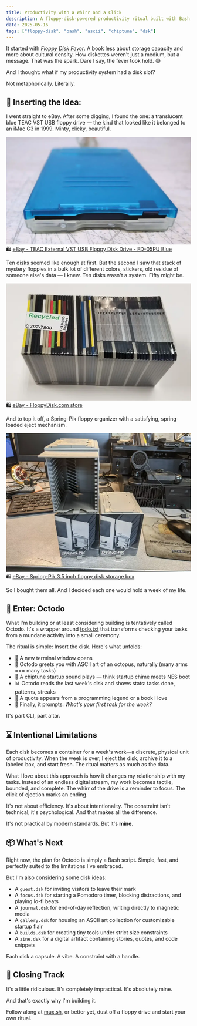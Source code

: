 ```yaml
---
title: Productivity with a Whirr and a Click 
description: A floppy-disk-powered productivity ritual built with Bash, ASCII, and chiptunes. 
date: 2025-05-16
tags: ["floppy-disk", "bash", "ascii", "chiptune", "dsk"]
---
```


It started with [*Floppy Disk Fever*](https://www.amazon.com/Floppy-Disk-Fever-Afterlives-Flexible/dp/9493148866). A book less about storage capacity and more about cultural density. How diskettes weren't just a medium, but a message. That was the spark. Dare I say, the fever took hold. 😅

And I thought: what if my productivity system had a disk slot?

Not metaphorically. Literally.

## 💾 Inserting the Idea:

I went straight to eBay. After some digging, I found the one: a translucent blue TEAC VST USB floppy drive — the kind that looked like it belonged to an iMac G3 in 1999. Minty, clicky, beautiful.

<img src="./floppy-drive.webp" alt="TEAC External VST USB Floppy Disk Drive - PC & MAC Model FD-05PU Blue">
🛍️ <a href="https://www.ebay.com/itm/376001580068">eBay - TEAC External VST USB Floppy Disk Drive - FD-05PU Blue</a>

Ten disks seemed like enough at first. But the second I saw that stack of mystery floppies in a bulk lot of different colors, stickers, old residue of someone else's data — I knew. Ten disks wasn't a system. Fifty might be. 

<img src="./floppy-disks.webp" alt="Pack of 50 3.5 floppy disks from floppydisk.com" />
🛍️ <a href="https://www.ebay.com/str/tomdotstar">eBay - FloppyDisk.com store</a>

And to top it off, a Spring-Pik floppy organizer with a satisfying, spring-loaded eject mechanism.

<img src="./spring-pik.webp" alt="Spring-pik floppy disk storage container" />
🛍️ <a href="https://www.ebay.com/itm/305758610502">eBay - Spring-Pik 3.5 inch floppy disk storage box</a>

So I bought them all. And I decided each one would hold a week of my life.

## 🐙 Enter: Octodo

What I'm building or at least considering building is tentatively called Octodo. It's a wrapper around [todo.txt](https://todotxt.org/) that transforms checking your tasks from a mundane activity into a small ceremony.

The ritual is simple: Insert the disk. Here's what unfolds:

* 🐚 A new terminal window opens
* 🐙 Octodo greets you with ASCII art of an octopus, naturally (many arms === many tasks)
* 🎵 A chiptune startup sound plays — think startup chime meets NES boot
* 📊 Octodo reads the last week's disk and shows stats: tasks done, patterns, streaks
* 💭 A quote appears from a programming legend or a book I love
* 📝 Finally, it prompts: *What's your first task for the week?*

It's part CLI, part altar.

## ⌛ Intentional Limitations

Each disk becomes a container for a week's work—a discrete, physical unit of productivity. When the week is over, I eject the disk, archive it to a labeled box, and start fresh. The ritual matters as much as the data.

What I love about this approach is how it changes my relationship with my tasks. Instead of an endless digital stream, my work becomes tactile, bounded, and complete. The whirr of the drive is a reminder to focus. The click of ejection marks an ending.

It's not about efficiency. It's about intentionality. The constraint isn't technical; it's psychological. And that makes all the difference.

It's not practical by modern standards. But it's **mine**.

## 📦 What's Next

Right now, the plan for Octodo is simply a Bash script. Simple, fast, and perfectly suited to the limitations I've embraced.

But I'm also considering some disk ideas:

* A `guest.dsk` for inviting visitors to leave their mark
* A `focus.dsk` for starting a Pomodoro timer, blocking distractions, and playing lo-fi beats
* A `journal.dsk` for end-of-day reflection, writing directly to magnetic media
* A `gallery.dsk` for housing an ASCII art collection for customizable startup flair
* A `builds.dsk` for creating tiny tools under strict size constraints
* A `zine.dsk` for a digital artifact containing stories, quotes, and code snippets

Each disk a capsule. A vibe. A constraint with a handle.

## 👋 Closing Track

It's a little ridiculous.
It's completely impractical.
It's absolutely mine.

And that's exactly why I'm building it.

Follow along at [mux.sh](https://mux.sh), or better yet, dust off a floppy drive and start your own ritual.
